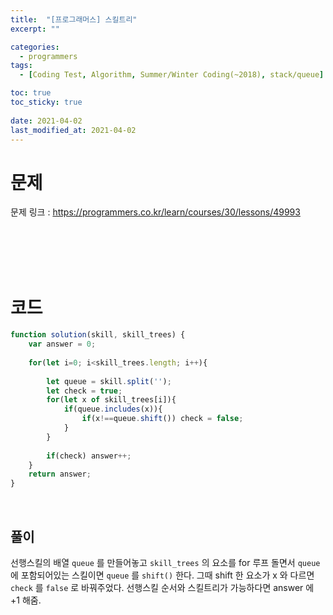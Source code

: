 ```yaml
---
title:  "[프로그래머스] 스킬트리"
excerpt: ""

categories:
  - programmers
tags:
  - [Coding Test, Algorithm, Summer/Winter Coding(~2018), stack/queue]

toc: true
toc_sticky: true
 
date: 2021-04-02
last_modified_at: 2021-04-02
---
```



# **문제**

문제 링크 : <https://programmers.co.kr/learn/courses/30/lessons/49993>

<br>
<br>
<br>
<br>

# **코드**

```javascript
function solution(skill, skill_trees) {
    var answer = 0;
    
    for(let i=0; i<skill_trees.length; i++){
        
        let queue = skill.split('');
        let check = true;
        for(let x of skill_trees[i]){
            if(queue.includes(x)){
                if(x!==queue.shift()) check = false;
            }
        }
        
        if(check) answer++;
    }
    return answer;
}
```

<br>

## **풀이**
선행스킬의 배열 `queue` 를 만들어놓고 `skill_trees` 의 요소를 for 루프 돌면서
`queue` 에 포함되어있는 스킬이면 `queue` 를 `shift()` 한다. 그때 shift 한 요소가 x 와 다르면 `check` 를 `false` 로 바꿔주었다.
선행스킬 순서와 스킬트리가 가능하다면 answer 에 +1 해줌.